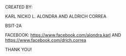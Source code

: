 CREATED BY:

KARL NICKO L. ALONDRA AND ALDRICH CORREA

BSIT-2A

FACEBOOK:
https://www.facebook.com/alondra.karl AND https://www.facebook.com/drich.correa





THANK YOU!